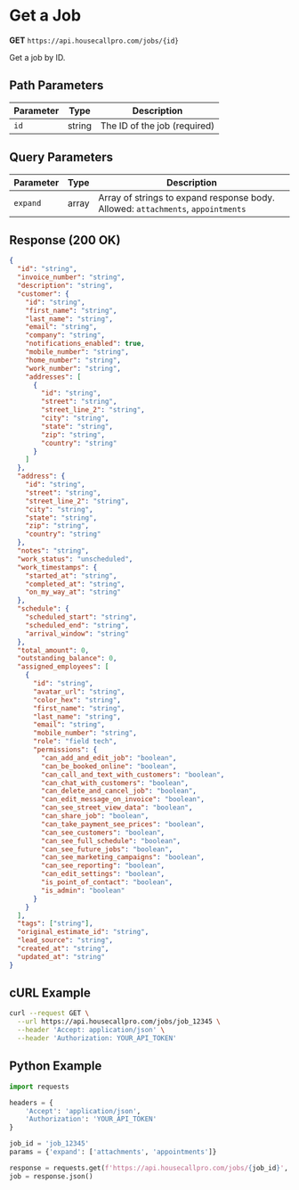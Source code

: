 # Get a Job

**GET** `https://api.housecallpro.com/jobs/{id}`

Get a job by ID.

## Path Parameters

| Parameter | Type | Description |
|-----------|------|-------------|
| `id` | string | The ID of the job (required) |

## Query Parameters

| Parameter | Type | Description |
|-----------|------|-------------|
| `expand` | array | Array of strings to expand response body. Allowed: `attachments`, `appointments` |

## Response (200 OK)

```json
{
  "id": "string",
  "invoice_number": "string",
  "description": "string",
  "customer": {
    "id": "string",
    "first_name": "string",
    "last_name": "string",
    "email": "string",
    "company": "string",
    "notifications_enabled": true,
    "mobile_number": "string",
    "home_number": "string",
    "work_number": "string",
    "addresses": [
      {
        "id": "string",
        "street": "string",
        "street_line_2": "string",
        "city": "string",
        "state": "string",
        "zip": "string",
        "country": "string"
      }
    ]
  },
  "address": {
    "id": "string",
    "street": "string",
    "street_line_2": "string",
    "city": "string",
    "state": "string",
    "zip": "string",
    "country": "string"
  },
  "notes": "string",
  "work_status": "unscheduled",
  "work_timestamps": {
    "started_at": "string",
    "completed_at": "string",
    "on_my_way_at": "string"
  },
  "schedule": {
    "scheduled_start": "string",
    "scheduled_end": "string",
    "arrival_window": "string"
  },
  "total_amount": 0,
  "outstanding_balance": 0,
  "assigned_employees": [
    {
      "id": "string",
      "avatar_url": "string",
      "color_hex": "string",
      "first_name": "string",
      "last_name": "string",
      "email": "string",
      "mobile_number": "string",
      "role": "field tech",
      "permissions": {
        "can_add_and_edit_job": "boolean",
        "can_be_booked_online": "boolean",
        "can_call_and_text_with_customers": "boolean",
        "can_chat_with_customers": "boolean",
        "can_delete_and_cancel_job": "boolean",
        "can_edit_message_on_invoice": "boolean",
        "can_see_street_view_data": "boolean",
        "can_share_job": "boolean",
        "can_take_payment_see_prices": "boolean",
        "can_see_customers": "boolean",
        "can_see_full_schedule": "boolean",
        "can_see_future_jobs": "boolean",
        "can_see_marketing_campaigns": "boolean",
        "can_see_reporting": "boolean",
        "can_edit_settings": "boolean",
        "is_point_of_contact": "boolean",
        "is_admin": "boolean"
      }
    }
  ],
  "tags": ["string"],
  "original_estimate_id": "string",
  "lead_source": "string",
  "created_at": "string",
  "updated_at": "string"
}
```

## cURL Example
```bash
curl --request GET \
  --url https://api.housecallpro.com/jobs/job_12345 \
  --header 'Accept: application/json' \
  --header 'Authorization: YOUR_API_TOKEN'
```

## Python Example
```python
import requests

headers = {
    'Accept': 'application/json',
    'Authorization': 'YOUR_API_TOKEN'
}

job_id = 'job_12345'
params = {'expand': ['attachments', 'appointments']}

response = requests.get(f'https://api.housecallpro.com/jobs/{job_id}', headers=headers, params=params)
job = response.json()
```